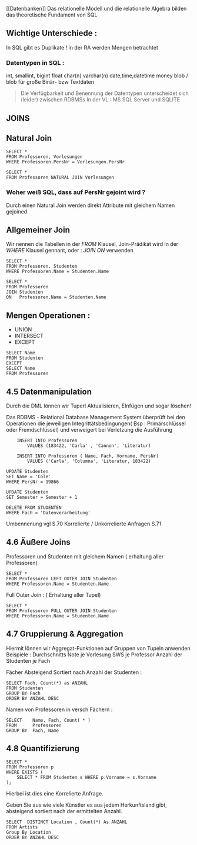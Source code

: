 [[Datenbanken]]
Das relationelle Modell und die relationelle Algebra bilden das theoretische Fundament von SQL 

## Wichtige Unterschiede :
In SQL gibt es Duplikate ! in der RA werden Mengen betrachtet

### Datentypen in SQL : 
int, smallint, bigint
float
char(n)
varchar(n)
date,time,datetime
money
blob / blob für große Binär- bzw Textdaten

> Die Verfügbarkeit und Benennung der Datentypen unterscheidet sich (leider) zwischen RDBMSs
> In der VL : MS SQL Server und SQLITE


## JOINS 

## Natural Join 

```
SELECT * 
FROM Professoren, Vorlesungen
WHERE Professoren.PersNr = Vorlesungen.PersNr

SELECT * 
FROM Professoren NATURAL JOIN Vorlesungen
```
### Woher weiß SQL, dass auf PersNr gejoint wird ?
Durch einen Natural Join werden direkt Attribute mit gleichem Namen gejoined 


## Allgemeiner Join 
Wir nennen die Tabellen in der *FROM* Klausel, 
Join-Prädikat wird in der *WHERE* Klausel gennant, oder : *JOIN ON* verwenden 

```
SELECT * 
FROM Professoren, Studenten
WHERE Professoren.Name = Studenten.Name

SELECT * 
FROM Professoren
JOIN Studenten
ON   Professoren.Name = Studenten.Name
```

## Mengen Operationen : 
- UNION
- INTERSECT
- EXCEPT 
```
SELECT Name
FROM Studenten
EXCEPT
SELECT Name
FROM Professoren
```



## 4.5 Datenmanipulation 
Durch die DML lönnen wir Tuperl Aktualisieren, EInfügen und sogar löschen!

Das RDBMS - Relational Database Management System überprüft bei den Operationen die jeweiligen Integrittätsbedingungen( Bsp : Primärschlüssel oder Fremdschlüssel)
und verweigert bei Verletzung die Ausführung 

```
	INSERT INTO Professoren 
		VALUES (183422, 'Carla' , 'Cannon', 'Literatur)

	INSERT INTO Professoren ( Name, Fach, Vorname, PersNr)
		VALUES ('Carla', 'Columna', 'Literatur, 183422)
```

```
UPDATE Studenten
SET Name = 'Cole'
WHERE PersNr = 19866

UPDATE Studenten
SET Semester = Semester + 1
```
```
DELETE FROM STUDENTEN
WHERE Fach = 'Datenverarbeitung'
```

Umbennenung vgl S.70
Korrelierte / Unkorrelierte Anfragen S.71 


## 4.6 Äußere Joins  

Professoren und Studenten mit gleichem Namen ( erhaltung aller Professoren)

```
SELECT * 
FROM Professoren LEFT OUTER JOIN Studenten
WHERE Professoren.Name = Studenten.Name

```
Full Outer Join : ( Erhaltung aller Tupel)
```
SELECT * 
FROM Professoren FULL OUTER JOIN Studenten
WHERE Professoren.Name = Studenten.Name
```

## 4.7 Gruppierung & Aggregation 

Hiermit lönnen wir Aggregat-Funktionen auf Gruppen von Tupeln anwenden 
Beispiele : 
	Durchschnitts Note je Vorlesung 
	SWS je Professor
	Anzahl der Studenten je Fach 

Fächer Absteigend Sortiert nach Anzahl der Studenten : 

```
SELECT Fach, Count(*) as ANZAHL 
FROM Studenten
GROUP BY Fach
ORDER BY ANZAHL DESC
```
Namen von Professoren in versch Fächern : 
```
SELECT    Name, Fach, Count( * )
FROM      Professoren
GROUP BY  Fach, Name 
```

## 4.8 Quantifizierung 

```
SELECT * 
FROM Professoren p
WHERE EXISTS (
    SELECT * FROM Studenten s WHERE p.Vorname = s.Vorname
);
```
Hierbei ist dies eine Korrelierte Anfrage.


Geben Sie aus wie viele Künstler es aus jedem Herkunftsland gibt, absteigend sortiert nach der ermittelten Anzahl.
```
SELECT  DISTINCT Location , Count(*) As ANZAHL  
FROM Artists  
Group By Location  
ORDER BY ANZAHL DESC
```







